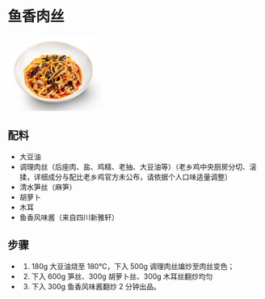 # 鱼香肉丝

![鱼香肉丝](../images/鱼香肉丝.png)


## 配料	
- 大豆油
- 调理肉丝（后座肉、盐、鸡精、老抽、大豆油等）（老乡鸡中央厨房分切、滚揉，详细成分与配比老乡鸡官方未公布，请依据个人口味适量调整）
- 清水笋丝（麻笋）
- 胡萝卜
- 木耳
- 鱼香风味酱（来自四川新雅轩）

## 步骤
- 1. 180g 大豆油烧至 180℃，下入 500g 调理肉丝煸炒至肉丝变色；
- 2. 下入 600g 笋丝、300g 胡萝卜丝、300g 木耳丝翻炒均匀
- 3. 下入 300g 鱼香风味酱翻炒 2 分钟出品。
